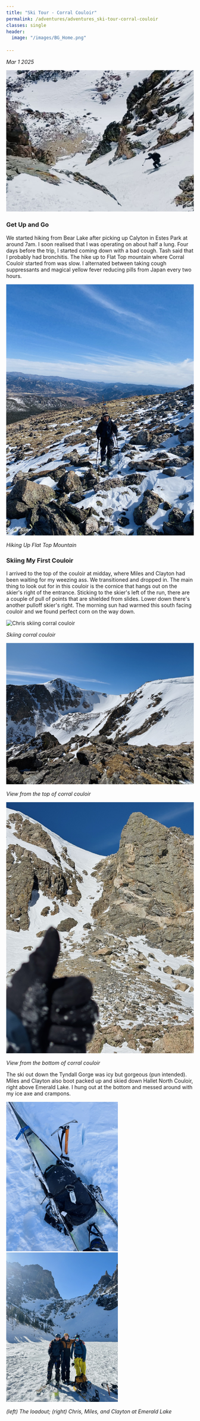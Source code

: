 ```yaml
---
title: "Ski Tour - Corral Couloir"
permalink: /adventures/adventures_ski-tour-corral-couloir
classes: single
header:
  image: "/images/BG_Home.png"

---
```

_Mar 1 2025_

![Chris skiing Corral Couloir](/images/adventures/ski-tour-corral-couloir/chris-skiing-corral-couloir.jpeg "Chris skiing Corral Couloir")


### Get Up and Go

We started hiking from Bear Lake after picking up Calyton in Estes Park at around 7am. I soon realised that I was operating on about half a lung. Four days before the trip, I started coming down with a bad cough. Tash said that I probably had bronchitis. The hike up to Flat Top mountain where Corral Couloir started from was slow. I alternated between taking cough suppressants and magical yellow fever reducing pills from Japan every two hours.

![Chris Hiking Up Flat Top Mountain](/images/adventures/ski-tour-corral-couloir/chris-hiking-up-flat-top-mountain.jpeg "Chris Hiking Up Flat Top Mountain")

_Hiking Up Flat Top Mountain_

### Skiing My First Couloir
I arrived to the top of the couloir at midday, where Miles and Clayton had been waiting for my weezing ass. We transitioned and dropped in. The main thing to look out for in this couloir is the cornice that hangs out on the skier's right of the entrance. Sticking to the skier's left of the run, there are a couple of pull of points that are shielded from slides. Lower down there's another pulloff skier's right. The morning sun had warmed this south facing couloir and we found perfect corn on the way down.

![Chris skiing corral couloir](/images/adventures/ski-tour-corral-couloir/chris-skiing-corral-couloir.GIF "Chris skiing corral couloir")

_Skiing corral couloir_

![View from the top of corral couloir](/images/adventures/ski-tour-corral-couloir/view-from-above-corral-couloir.jpeg "View from the top of corral couloir")

_View from the top of corral couloir_

![View from the bottom of corral couloir](/images/adventures/ski-tour-corral-couloir/view-from-bottom-of-corral-couloir.jpeg "View from the bottom of corral couloir")

_View from the bottom of corral couloir_

The ski out down the Tyndall Gorge was icy but gorgeous (pun intended). Miles and Clayton also boot packed up and skied down Hallet North Couloir, right above Emerald Lake. I hung out at the bottom and messed around with my ice axe and crampons.

<p float="center">
  <img src="/images/adventures/ski-tour-corral-couloir/the-loadout.jpeg" width="300" />
  <img src="/images/adventures/ski-tour-corral-couloir/miles-clayton-chris-at-emerald-lake.jpeg" width="300" />
</p>

_(left) The loadout; (right) Chris, Miles, and Clayton at Emerald Lake_
